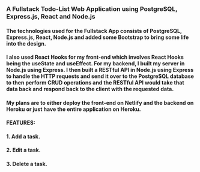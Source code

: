 ### A Fullstack Todo-List Web Application using PostgreSQL, Express.js, React and Node.js

#### The technologies used for the Fullstack App consists of PostgreSQL, Express.js, React, Node.js and added some Bootstrap to bring some life into the design.  

#### I also used React Hooks for my front-end which involves React Hooks being the useState and useEffect. For my backend, I built my server in Node.js using Express. I then built a RESTful API in Node.js using Express to handle the HTTP requests and send it over to the PostgreSQL database to then perform CRUD operations and the RESTful API would take that data back and respond back to the client with the requested data. 

#### My plans are to either deploy the front-end on Netlify and the backend on Heroku or just have the entire application on Heroku. 





#### FEATURES:
#### 1. Add a task.
#### 2. Edit a task.
#### 3. Delete a task.
